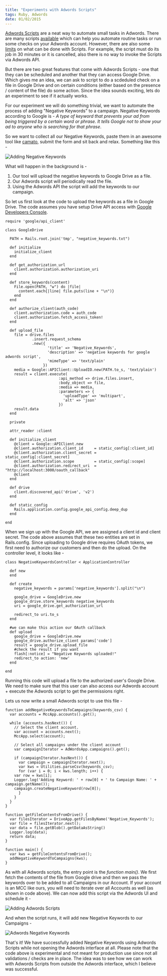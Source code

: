 ```yaml
---
title: "Experiments with Adwords Scripts"
tags: Ruby, Adwords
date: 01/02/2015
---
```


[Adwords Scripts](https://developers.google.com/adwords/scripts/) are a neat way to automate small tasks in Adwords. There are many scripts [available](https://developers.google.com/adwords/scripts/docs/solutions/) which can help you automate routine tasks or run some checks on your Adwords account. However, there are also some [limits](https://developers.google.com/adwords/scripts/docs/limits) on what can be done with Scripts. For example, the script must do its job in 30 minutes or it is cancelled, also there is no way to invoke the Scripts via Adwords API.

But there are two great features that come with Adwords Scripts - one that they can be scheduled and another that they can access Google Drive. Which gives me an idea, we can ask to script to do a scdeduled check on a file in Google Drive and on certain conditions (either based on the presence / content of the file) do some action. Since the idea sounds exciting, lets do an experiment to see if it actually works.

For our experiment we will do something trivial, we want to automate the process of adding "Negative Keywords" to a campaign. Negative Keywords according to Google is - _A type of keyword that prevents your ad from being triggered by a certain word or phrase. It tells Google not to show your ad to anyone who is searching for that phrase_.

So we want to collect all our Negative Keywords, paste them in an awesome tool like [camato](www.camato.de/en), submit the form and sit back and relax. Something like this -

![Adding Negative Keywords](/images/add_negative_keywords.png "Adding Negative Keywords")

What will happen in the background is -

1. Our tool will upload the negative keywords to Google Drive as a file.
2. Our Adwords script will periodically read the file.
3. Using the Adwords API the script will add the keywords to our campaign.

So let us first look at the code to upload the keywords as a file in Google Drive. The code assumes you have setup Drive API access with [Google Developers Console](https://console.developers.google.com/project).


	require 'google/api_client'

	class GoogleDrive

	  PATH = Rails.root.join('tmp', "negative_keywords.txt")

	  def initialize
	    initialize_client
	  end

	  def get_authorization_url
	    client.authorization.authorization_uri
	  end

	  def store_keywords(content)
	    File.open(PATH, "w") do |file|
	      content.each{|line| file.puts(line + "\n")}
	    end
	  end

	  def authorize_client(auth_code)
	    client.authorization.code = auth_code
	    client.authorization.fetch_access_token!
	  end

	  def upload_file
	    file = drive.files
		        .insert.request_schema
		        .new({
		               'title' => 'Negative_Keywords',
		               'description' => 'negative keywords for google adwords script',
		               'mimeType' => 'text/plain'
		             })
	    media = Google::APIClient::UploadIO.new(PATH.to_s, 'text/plain')
	    result = client.execute(
		                    :api_method => drive.files.insert,
		                    :body_object => file,
		                    :media => media,
		                    :parameters => {
		                      'uploadType' => 'multipart',
		                      'alt' => 'json'
		                    })
	    result.data
	  end

	  private

	  attr_reader :client

	  def initialize_client
	    @client = Google::APIClient.new
	    @client.authorization.client_id     = static_config[:client_id]
	    @client.authorization.client_secret = static_config[:client_secret]
	    @client.authorization.scope         = static_config[:scope]
	    @client.authorization.redirect_uri  = "http://localhost:3000/oauth_callback"
	    @client
	  end

	  def drive
	    client.discovered_api('drive', 'v2')
	  end

	  def static_config
	    Rails.application.config.google_api_config.deep_dup
	  end

	end


When we sign up with the Google API, we are assigned a client id and client secret. The code above assumes that these two entities are set in Rails.config. Since uploading to Google drive requires OAuth tokens, we first need to authorize our customers and then do the upload. On the controller level, it looks like -


	class NegativeKeywordsController < ApplicationController

	  def new
	  end

	  def create
	    negative_keywords = params['negative_keywords'].split("\n")

	    google_drive = GoogleDrive.new
	    google_drive.store_keywords negative_keywords
	    uri = google_drive.get_authorization_url

	    redirect_to uri.to_s
	  end

	  #we can make this action our OAuth callback
	  def upload
	    google_drive = GoogleDrive.new
	    google_drive.authorize_client params['code']
	    result = google_drive.upload_file
	    #check the result if you want
	    flash[:notice] = "Negative Keywords uploaded!"
	    redirect_to action: 'new'
	  end

	end


Running this code will upload a file to the authorized user's Google Drive. We need to make sure that this user can also access our Adwords account + execute the Adwords script to get the permissions right.


Lets us now write a small Adwords script to use this file -

	function addNegativeKeywordsToCampaigns(keywords_csv) {
	  var accounts = MccApp.accounts().get();
	  
	  while (accounts.hasNext()) {
	    // Select the client account.
	    var account = accounts.next();
	    MccApp.select(account);
	    
	    // Select all campaigns under the client account
	    var campaignIterator = AdWordsApp.campaigns().get();
	    
	    if (campaignIterator.hasNext()) {
	      var campaign = campaignIterator.next();
	      var kws = Utilities.parseCsv(keywords_csv);
	      for (var i = 0; i < kws.length; i++) {
		var row = kws[i];
		Logger.log('Adding Keyword: ' + row[0] + ' to Campaign Name: ' + campaign.getName());
		campaign.createNegativeKeyword(row[0]);
	      }
	    }
	  }
	}

	function getFileContentsFromDrive() {
	  var filesIterator = DriveApp.getFilesByName('Negative_Keywords');
	  var file = filesIterator.next();
	  var data = file.getBlob().getDataAsString()
	  Logger.log(data);
	  return data;
	}

	function main() {
	  var kws = getFileContentsFromDrive();
	  addNegativeKeywordToCampaigns(kws);
	}


As with all Adwords scripts, the entry point is the _function main()_. We first fetch the contents of the file from Google drive and then we pass the keywords over to be added to all Campaigns in our Account. If your account is an MCC like ours, you will need to iterate over all Accounts as well (as shown in code above). 
We can now add this script via the Adwords UI and schedule it -

![Adding Adwords Scripts](/images/adding_adwords_scripts.png "Adding Adwords Scripts")


And when the script runs, it will add new Negative Keywords to our Campaigns -


![Adwords Negative Keywords](/images/adwords_negative_keywords.png "Adwords Negative Keywords")


That's it! We have successfully added Negative Keywords using Adwords Scripts while not opening the Adwords interface at all. Please note that the code above is experimental and not meant for production use since not all validations / checks are in place. The idea was to see how we can work with Adwords Scripts from outside the Adwords interface, which I believe was successful.
